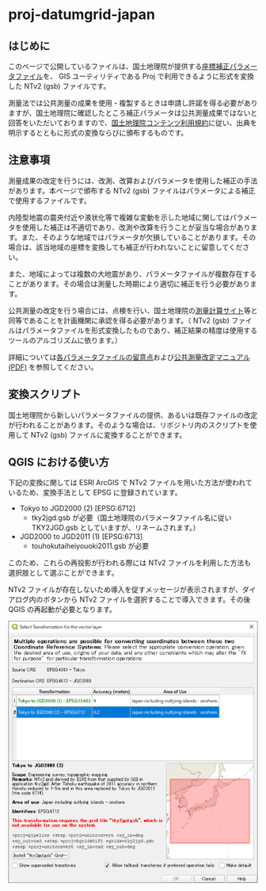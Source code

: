 # proj-datumgrid-japan

## はじめに

このページで公開しているファイルは、国土地理院が提供する[座標補正パラメータファイル](https://www.gsi.go.jp/sokuchikijun/sokuchikijun41012.html#zahyo)を、 GIS ユーティリティである Proj で利用できるように形式を変換した NTv2 (gsb) ファイルです。

測量法では公共測量の成果を使用・複製するときは申請し許諾を得る必要がありますが、国土地理院に確認したところ補正パラメータは公共測量成果ではないと回答をいただいておりますので、[国土地理院コンテンツ利用規約](https://www.gsi.go.jp/kikakuchousei/kikakuchousei40182.html)に従い、出典を明示するとともに形式の変換ならびに頒布するものです。



## 注意事項

測量成果の改定を行うには、改測、改算およびパラメータを使用した補正の手法があります。本ページで頒布する NTv2 (gsb) ファイルはパラメータによる補正で使用するファイルです。

内陸型地震の震央付近や液状化等で複雑な変動を示した地域に関してはパラメータを使用した補正は不適切であり、改測や改算を行うことが妥当な場合があります。また、そのような地域ではパラメータが欠損していることがあります。その場合は、該当地域の座標を変換しても補正が行われないことに留意してください。

また、地域によっては複数の大地震があり、パラメータファイルが複数存在することがあります。その場合は測量した時期により適切に補正を行う必要があります。

公共測量の改定を行う場合には、点検を行い、国土地理院の[測量計算サイト](https://vldb.gsi.go.jp/sokuchi/surveycalc/main.html)等と同等であることを計画機関に承認を得る必要があります。（ NTv2 (gsb) ファイルはパラメータファイルを形式変換したものであり、補正結果の精度は使用するツールのアルゴリズムに依ります。）

詳細については[各パラメータファイルの留意点](https://www.gsi.go.jp/sokuchikijun/sokuchikijun41012.html)および[公共測量改定マニュアル (PDF)](https://psgsv2.gsi.go.jp/koukyou/download/patch/patch_manual.pdf) を参照してください。



## 変換スクリプト

国土地理院から新しいパラメータファイルの提供、あるいは既存ファイルの改定が行われることがあります。そのような場合は、リポジトリ内のスクリプトを使用して NTv2 (gsb) ファイルに変換することができます。

## QGIS における使い方

下記の変換に関しては ESRI ArcGIS で NTv2 ファイルを用いた方法が使われているため、変換手法として EPSG に登録されています。

* Tokyo to JGD2000 (2) [EPSG:6712]
  * tky2jgd.gsb が必要（国土地理院のパラメータファイル名に従い TKY2JGD.gsb としていますが、リネームされます。）
* JGD2000 to JGD2011 (1) [EPSG:6713]
  * touhokutaiheiyouoki2011.gsb が必要

このため、これらの再投影が行われる際には NTv2 ファイルを利用した方法も選択肢として選ぶことができます。

NTv2 ファイルが存在しないため導入を促すメッセージが表示されますが、ダイアログ内のボタンから NTv2 ファイルを選択することで導入できます。その後 QGIS の再起動が必要となります。

![QGIS Select Transformation dialog](use_on_qgis.png)
